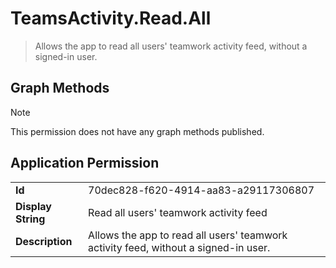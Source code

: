 # TeamsActivity.Read.All

> Allows the app to read all users' teamwork activity feed, without a signed-in user.
## Graph Methods

> [!NOTE]
> This permission does not have any graph methods published.

## Application Permission
|||
|-|-|
|**Id**|70dec828-f620-4914-aa83-a29117306807|
|**Display String**|Read all users' teamwork activity feed|
|**Description**|Allows the app to read all users' teamwork activity feed, without a signed-in user.|
